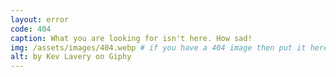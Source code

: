 ```yaml
---
layout: error
code: 404
caption: What you are looking for isn't here. How sad!
img: /assets/images/404.webp # if you have a 404 image then put it here
alt: by Kev Lavery on Giphy
---
```

